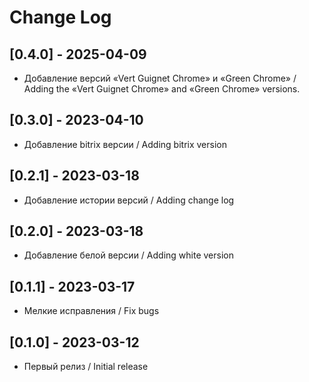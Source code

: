 # Change Log

## [0.4.0] - 2025-04-09

- Добавление версий «Vert Guignet Chrome» и «Green Chrome» / Adding the «Vert Guignet Chrome» and «Green Chrome» versions.

## [0.3.0] - 2023-04-10

- Добавление bitrix версии / Adding bitrix version

## [0.2.1] - 2023-03-18

- Добавление истории версий / Adding change log

## [0.2.0] - 2023-03-18

- Добавление белой версии / Adding white version

## [0.1.1] - 2023-03-17

- Мелкие исправления / Fix bugs

## [0.1.0] - 2023-03-12

- Первый релиз / Initial release